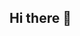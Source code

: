 ## Hi there 👋

<!--
**PepeAngel9012/PepeAngel9012** is a ✨ _special_ ✨ repository because its `README.md` (this file) appears on your GitHub profile.

Here are some ideas to get you started:

- 🔭 I’m currently working on UTT
- 🌱 I’m currently learning UTT
- 👯 I’m looking to collaborate on my friends
- 🤔 I’m looking for help with chat gpt
- 💬 Ask me about lol
- 📫 How to reach me: ...
- 😄 Pronouns: ...
- ⚡ Fun fact: ...

v
-->
